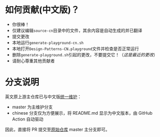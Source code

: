 如何贡献(中文版)？
==================

-  你很棒！
-  仅建议编辑`source-cn`目录中的文件，其余内容是自动生成的并已翻译
-  提交更改
-  本地运行`generate-playground-cn.sh`
-  本地打开`Design-Patterns-CN.playground`文件并检查是否正常运行
-  删除`generate-playground.sh`引起的更改，不要提交它！（_这是最近的更改_）
-  请耐心尊重其他贡献者

分支说明
==================

英文原上游主仓库已与中文版[统一维护](https://github.com/ochococo/Design-Patterns-In-Swift/pull/93)：
- master 为主维护分支
- chinese 分支仅为方便展示，将 README.md 显示为中文版本，由 GitHub Action 自动驱动

因此，直接将 PR 提交至[原始仓库](https://github.com/ochococo/Design-Patterns-In-Swift) master 主分支即可。
